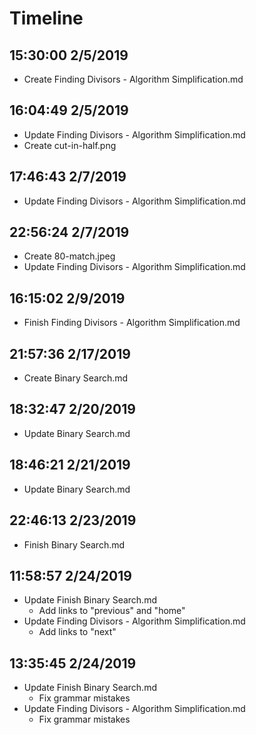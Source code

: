 # Timeline

## 15:30:00 2/5/2019

- Create Finding Divisors - Algorithm Simplification.md

## 16:04:49 2/5/2019

- Update Finding Divisors - Algorithm Simplification.md
- Create cut-in-half.png

## 17:46:43 2/7/2019

- Update Finding Divisors - Algorithm Simplification.md

## 22:56:24 2/7/2019

- Create 80-match.jpeg
- Update Finding Divisors - Algorithm Simplification.md

## 16:15:02 2/9/2019

- Finish Finding Divisors - Algorithm Simplification.md

## 21:57:36 2/17/2019

- Create Binary Search.md

## 18:32:47 2/20/2019

- Update Binary Search.md

## 18:46:21 2/21/2019

- Update Binary Search.md

## 22:46:13 2/23/2019

- Finish Binary Search.md

## 11:58:57 2/24/2019

- Update Finish Binary Search.md
  - Add links to "previous" and "home"
- Update Finding Divisors - Algorithm Simplification.md
  - Add links to "next"

## 13:35:45 2/24/2019

- Update Finish Binary Search.md
  - Fix grammar mistakes
- Update Finding Divisors - Algorithm Simplification.md
  - Fix grammar mistakes